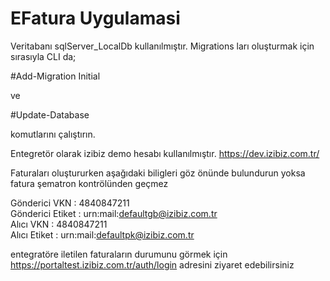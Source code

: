 # EFatura Uygulamasi
 Veritabanı sqlServer_LocalDb kullanılmıştır. Migrations ları oluşturmak için sırasıyla CLI da;
 
 #Add-Migration Initial

ve

#Update-Database

komutlarını çalıştırın.

Entegretör olarak izibiz demo hesabı kullanılmıştır. https://dev.izibiz.com.tr/


Faturaları oluştururken aşağıdaki biligleri göz önünde bulundurun yoksa fatura şematron kontrölünden geçmez

 Gönderici VKN : 4840847211		     
 Gönderici Etiket	: urn:mail:defaultgb@izibiz.com.tr                
 Alıcı VKN	: 4840847211      
 Alıcı Etiket : urn:mail:defaultpk@izibiz.com.tr
      	      	
entegratöre iletilen faturaların durumunu görmek için
https://portaltest.izibiz.com.tr/auth/login adresini ziyaret edebilirsiniz 

